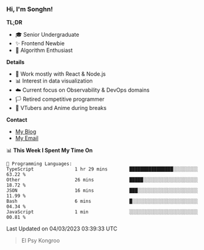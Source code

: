 ### Hi, I'm Songhn!

**TL;DR**

- 🎓 Senior Undergraduate
- ✨ Frontend Newbie
- 🎈 Algorithm Enthusiast

**Details**

- 🎯 Work mostly with React & Node.js
- 📊 Interest in data visualization
- ☁️ Current focus on Observability & DevOps domains
- 🏳️ Retired competitive programmer
- 🍵 VTubers and Anime during breaks

**Contact**
- [My Blog](https://blog.songhn.com)
- [My Email](mailto:nana7mi@duck.com)

<!--START_SECTION:waka-->
📊 **This Week I Spent My Time On** 

```text
💬 Programming Languages: 
TypeScript               1 hr 29 mins        ████████████████░░░░░░░░░   63.22 % 
Other                    26 mins             █████░░░░░░░░░░░░░░░░░░░░   18.72 % 
JSON                     16 mins             ███░░░░░░░░░░░░░░░░░░░░░░   11.99 % 
Bash                     6 mins              █░░░░░░░░░░░░░░░░░░░░░░░░   04.34 % 
JavaScript               1 min               ░░░░░░░░░░░░░░░░░░░░░░░░░   00.81 % 
```


 Last Updated on 04/03/2023 03:39:33 UTC
<!--END_SECTION:waka-->

> El Psy Kongroo
